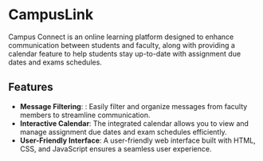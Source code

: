 # CampusLink

Campus Connect is an online learning platform designed to enhance communication between students and faculty, 
along with providing a calendar feature to help students stay up-to-date with assignment due dates and exams schedules.

## Features

- **Message Filtering**: : Easily filter and organize messages from faculty members to streamline communication.
- **Interactive Calendar**: The integrated calendar allows you to view and manage assignment due dates and exam schedules efficiently.
- **User-Friendly Interface**: A user-friendly web interface built with HTML, CSS, and JavaScript ensures a seamless user experience.